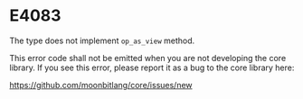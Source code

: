 # E4083

The type does not implement `op_as_view` method.

This error code shall not be emitted when you are not developing the core
library. If you see this error, please report it as a bug to the core library
here:

<https://github.com/moonbitlang/core/issues/new>
